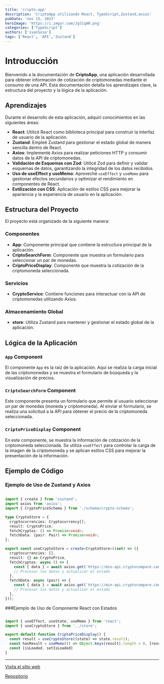 ```yaml
---
title: 'cripto-app'
description: 'CriptoApp utilizando React, TypeScript,Zustand,axios'
pubDate: 'nov 15, 2023'
heroImage: 'https://i.imgur.com/JglCqAR.png'
categories: ['TypeScript']
authors: ['ivanSosa']
tags: ['React', 'API','Zustand']
---
```




# Introducción

Bienvenido a la documentación de **CriptoApp**, una aplicación desarrollada para obtener información de cotización de criptomonedas mediante el consumo de una API. Esta documentación detalla los aprendizajes clave, la estructura del proyecto y la lógica de la aplicación.

## Aprendizajes

Durante el desarrollo de esta aplicación, adquirí conocimientos en las siguientes áreas:

- **React**: Utilicé React como biblioteca principal para construir la interfaz de usuario de la aplicación.
- **Zustand**: Empleé Zustand para gestionar el estado global de manera sencilla dentro de React.
- **Axios**: Implementé Axios para realizar peticiones HTTP y consumir datos de la API de criptomonedas.
- **Validación de Esquemas con Zod**: Utilicé Zod para definir y validar esquemas de datos, garantizando la integridad de los datos recibidos.
- **Uso de useEffect y useMemo**: Aproveché `useEffect` y `useMemo` para gestionar efectos secundarios y optimizar el rendimiento en componentes de React.
- **Estilización con CSS**: Aplicación de estilos CSS para mejorar la apariencia y la experiencia de usuario en la aplicación.

## Estructura del Proyecto

El proyecto está organizado de la siguiente manera:

### Componentes

- **App**: Componente principal que contiene la estructura principal de la aplicación.
- **CriptoSearchForm**: Componente que muestra un formulario para seleccionar un par de monedas.
- **CriptoPriceDisplay**: Componente que muestra la cotización de la criptomoneda seleccionada.

### Servicios

- **CryptoService**: Contiene funciones para interactuar con la API de criptomonedas utilizando Axios.

### Almacenamiento Global

- **store**: Utiliza Zustand para mantener y gestionar el estado global de la aplicación.

## Lógica de la Aplicación

### `App` Component

El componente `App` es la raíz de la aplicación. Aquí se realiza la carga inicial de las criptomonedas y se muestra el formulario de búsqueda y la visualización de precios.

### `CriptoSearchForm` Component

Este componente presenta un formulario que permite al usuario seleccionar un par de monedas (moneda y criptomoneda). Al enviar el formulario, se realiza una solicitud a la API para obtener el precio de la criptomoneda seleccionada.

### `CriptoPriceDisplay` Component

En este componente, se muestra la información de cotización de la criptomoneda seleccionada. Se utiliza `useEffect` para controlar la carga de la imagen de la criptomoneda y se aplican estilos CSS para mejorar la presentación de la información.

## Ejemplo de Código

### Ejemplo de Uso de Zustand y Axios

```typescript

import { create } from 'zustand';
import axios from 'axios';
import { CryptoPriceSchema } from './schema/crypto-schema';

type CryptoStore = {
  cryptocurrencies: Cryptocurrency[];
  result: CryptoPrice;
  fetchCryptos: () => Promise<void>;
  fetchData: (pair: Pair) => Promise<void>;
};

export const useCryptoStore = create<CryptoStore>((set) => ({
  cryptocurrencies: [],
  result: {} as CryptoPrice,
  fetchCryptos: async () => {
    const { data } = await axios.get('https://min-api.cryptocompare.com/data/top/mktcapfull?limit=20&tsym=USD');
    // Procesar los datos y actualizar el estado
  },
  fetchData: async (pair) => {
    const { data } = await axios.get(`https://min-api.cryptocompare.com/data/pricemultifull?fsyms=${pair.criptocurrency}&tsyms=${pair.currency}`);
    // Procesar los datos y actualizar el estado
  },
}));

```
###Ejemplo de Uso de Componente React con Estados

```typescript

import { useEffect, useState, useMemo } from 'react';
import { useCryptoStore } from '../store';

export default function CriptoPriceDisplay() {
  const result = useCryptoStore((state) => state.result);
  const hasResult = useMemo(() => Object.keys(result).length > 0, [result]);
  const [isLoaded, setIsLoaded]
}


```
---

[Visita el sitio web ](https://cripto-h6agbtyty-ivanst84s-projects.vercel.app/)


[Repositorio](https://github.com/Ivanst84/cripto-app/)
